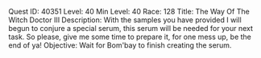 Quest ID: 40351
Level: 40
Min Level: 40
Race: 128
Title: The Way Of The Witch Doctor III
Description: With the samples you have provided I will begun to conjure a special serum, this serum will be needed for your next task. So please, give me some time to prepare it, for one mess up, be the end of ya!
Objective: Wait for Bom'bay to finish creating the serum.
